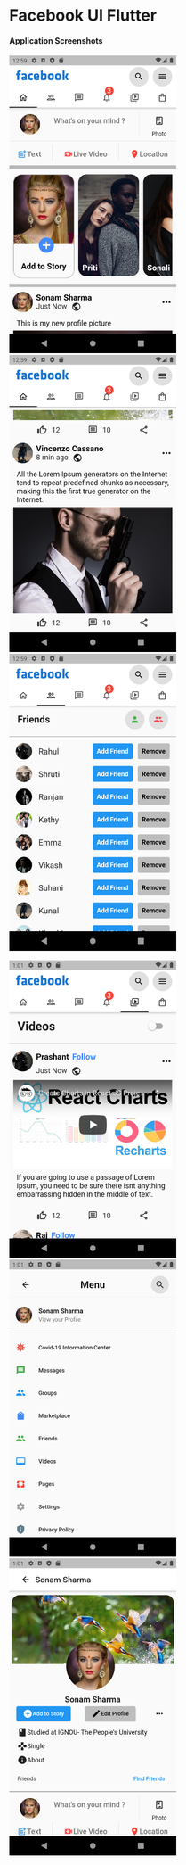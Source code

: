 # Facebook UI Flutter

#### Application Screenshots

<img src="https://github.com/geekyshow1/flutter_facebook_lite_ui/blob/master/Screenshots/1.png" width="300" />  <img src="https://github.com/geekyshow1/flutter_facebook_lite_ui/blob/master/Screenshots/2.png" width="300" /> <img src="https://github.com/geekyshow1/flutter_facebook_lite_ui/blob/master/Screenshots/3.png" width="300" /> 

 <img src="https://github.com/geekyshow1/flutter_facebook_lite_ui/blob/master/Screenshots/6.png" width="300" />  <img src="https://github.com/geekyshow1/flutter_facebook_lite_ui/blob/master/Screenshots/8.png" width="300" />  <img src="https://github.com/geekyshow1/flutter_facebook_lite_ui/blob/master/Screenshots/9.png" width="300" />

